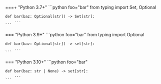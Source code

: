 ===+ "Python 3.7+"
    ```python foo="bar"
    from typing import Set, Optional
    
    def bar(baz: Optional[str]) -> Set[str]:
        ...
    ```

=== "Python 3.9+"
    ```python foo="bar"
    from typing import Optional
    
    def bar(baz: Optional[str]) -> set[str]:
        ...
    ```

=== "Python 3.10+"
    ```python foo="bar"
    
    def bar(baz: str | None) -> set[str]:
        ...
    ```